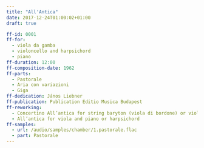```yaml
---
title: "All'Antica"
date: 2017-12-24T01:00:02+01:00
draft: true

ff-id: 0001
ff-for:
  - viola da gamba
  - violoncello and harpsichord
  - piano
ff-duration: 12:00
ff-composition-date: 1962
ff-parts:
  - Pastorale
  - Aria con variazioni
  - Giga
ff-dedication: János Liebner
ff-publication: Publication Editio Musica Budapest
ff-reworking:
  - Concertino All’antica for string baryton (viola di bordone) or violoncello or viola and string orchestra
  - All’antica for viola and piano or harpsichord
ff-samples:
  - url: /audio/samples/chamber/1.pastorale.flac
  - part: Pastorale
---
```

